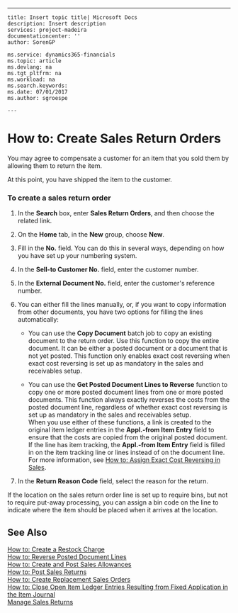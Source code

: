 ---
    title: Insert topic title| Microsoft Docs
    description: Insert description
    services: project-madeira
    documentationcenter: ''
    author: SorenGP

    ms.service: dynamics365-financials
    ms.topic: article
    ms.devlang: na
    ms.tgt_pltfrm: na
    ms.workload: na
    ms.search.keywords:
    ms.date: 07/01/2017
    ms.author: sgroespe

    ---
# How to: Create Sales Return Orders
You may agree to compensate a customer for an item that you sold them by allowing them to return the item.  
  
 At this point, you have shipped the item to the customer.  
  
### To create a sales return order  
  
1.  In the **Search** box, enter **Sales Return Orders**, and then choose the related link.  
  
2.  On the **Home** tab, in the **New** group, choose **New**.  
  
3.  Fill in the **No.** field. You can do this in several ways, depending on how you have set up your numbering system.  
  
4.  In the **Sell-to Customer No.** field, enter the customer number.  
  
5.  In the **External Document No.** field, enter the customer's reference number.  
  
6.  You can either fill the lines manually, or, if you want to copy information from other documents, you have two options for filling the lines automatically:  
  
    -   You can use the **Copy Document** batch job to copy an existing document to the return order. Use this function to copy the entire document. It can be either a posted document or a document that is not yet posted. This function only enables exact cost reversing when exact cost reversing is set up as mandatory in the sales and receivables setup.  
  
    -   You can use the **Get Posted Document Lines to Reverse** function to copy one or more posted document lines from one or more posted documents. This function always exactly reverses the costs from the posted document line, regardless of whether exact cost reversing is set up as mandatory in the sales and receivables setup.   
        When you use either of these functions, a link is created to the original item ledger entries in the **Appl.-from Item Entry** field to ensure that the costs are copied from the original posted document. If the line has item tracking, the **Appl.-from Item Entry** field is filled in on the item tracking line or lines instead of on the document line. For more information, see [How to: Assign Exact Cost Reversing in Sales](../how-to-assign-exact-cost-reversing-in-sales.md).  
  
7.  In the **Return Reason Code** field, select the reason for the return.  
  
 If the location on the sales return order line is set up to require bins, but not to require put-away processing, you can assign a bin code on the line to indicate where the item should be placed when it arrives at the location.  
  
## See Also  
 [How to: Create a Restock Charge](../how-to-create-a-restock-charge.md)   
 [How to: Reverse Posted Document Lines](../how-to-reverse-posted-document-lines.md)   
 [How to: Create and Post Sales Allowances](../how-to-create-and-post-sales-allowances.md)   
 [How to: Post Sales Returns](../how-to-post-sales-returns.md)   
 [How to: Create Replacement Sales Orders](../how-to-create-replacement-sales-orders.md)   
 [How to: Close Open Item Ledger Entries Resulting from Fixed Application in the Item Journal](../how-to-close-open-item-ledger-entries-resulting-from-fixed-application-in-the-item-journal.md)   
 [Manage Sales Returns](../manage-sales-returns.md)